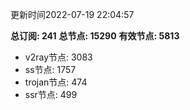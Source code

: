 更新时间2022-07-19 22:04:57

**总订阅: 241**
**总节点: 15290**
**有效节点: 5813**
- v2ray节点: 3083
- ss节点: 1757
- trojan节点: 474
- ssr节点: 499
